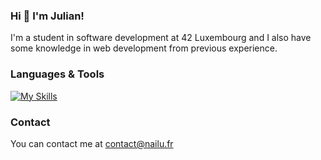 ### Hi 👋 I'm Julian!

I'm a student in software development at 42 Luxembourg and I also have some knowledge in web development from previous experience.

<h3>Languages & Tools</h3>

[![My Skills](https://skillicons.dev/icons?i=js,ts,angular,docker,c,bash,git,linux)](https://skillicons.dev)

<h3>Contact</h3>

You can contact me at
contact@nailu.fr

